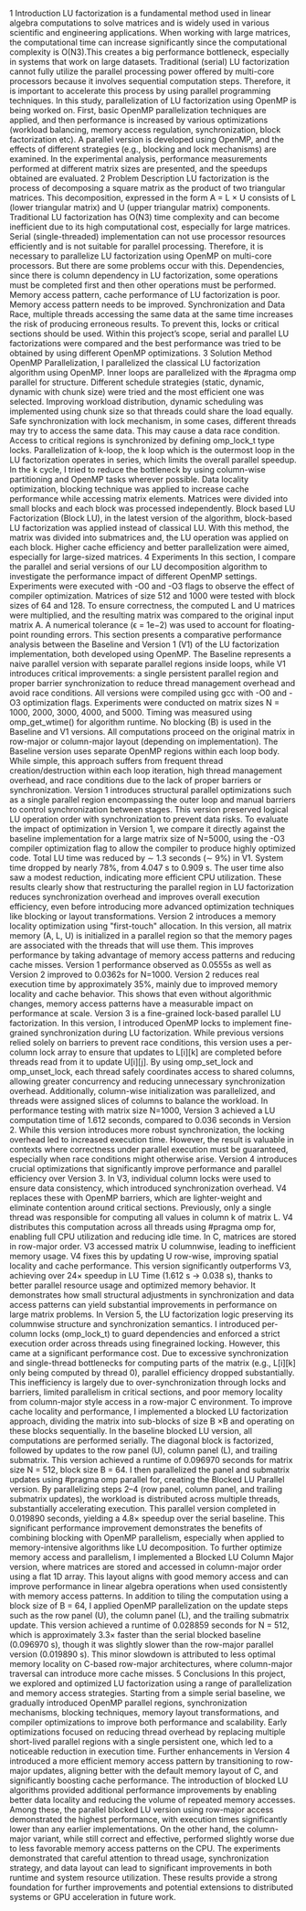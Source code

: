 1 Introduction
LU factorization is a fundamental method used in linear algebra computations to
solve matrices and is widely used in various scientific and engineering applications.
When working with large matrices, the computational time can increase significantly
since the computational complexity is O(N3).This creates a big performance
bottleneck, especially in systems that work on large datasets.
Traditional (serial) LU factorization cannot fully utilize the parallel processing
power offered by multi-core processors because it involves sequential computation
steps. Therefore, it is important to accelerate this process by using parallel programming
techniques.
In this study, parallelization of LU factorization using OpenMP is being worked
on. First, basic OpenMP parallelization techniques are applied, and then performance
is increased by various optimizations (workload balancing, memory access
regulation, synchronization, block factorization etc).
A parallel version is developed using OpenMP, and the effects of different strategies
(e.g., blocking and lock mechanisms) are examined.
In the experimental analysis, performance measurements performed at different
matrix sizes are presented, and the speedups obtained are evaluated.
2 Problem Description
LU factorization is the process of decomposing a square matrix as the product of
two triangular matrices. This decomposition, expressed in the form
A = L × U
consists of L (lower triangular matrix) and U (upper triangular matrix) components.
Traditional LU factorization has O(N3) time complexity and can become inefficient
due to its high computational cost, especially for large matrices. Serial
(single-threaded) implementation can not use processor resources efficiently and is
not suitable for parallel processing. Therefore, it is necessary to parallelize LU factorization
using OpenMP on multi-core processors. But there are some problems
occur with this. Dependencies, since there is column dependency in LU factorization,
some operations must be completed first and then other operations must
be performed. Memory access pattern, cache performance of LU factorization is
poor. Memory access pattern needs to be improved. Synchronization and Data
Race, multiple threads accessing the same data at the same time increases the risk
of producing erroneous results. To prevent this, locks or critical sections should
be used. Within this project’s scope, serial and parallel LU factorizations were
compared and the best performance was tried to be obtained by using different
OpenMP optimizations.
3 Solution Method
OpenMP Parallelization, I parallelized the classical LU factorization algorithm
using OpenMP. Inner loops are parallelized with the #pragma omp parallel for
structure. Different schedule strategies (static, dynamic, dynamic with chunk size)
were tried and the most efficient one was selected.
Improving workload distribution, dynamic scheduling was implemented using chunk
size so that threads could share the load equally.
Safe synchronization with lock mechanism, in some cases, different threads may
try to access the same data. This may cause a data race condition. Access to
critical regions is synchronized by defining omp_lock_t type locks.
Parallelization of k-loop, the k loop which is the outermost loop in the LU factorization
operates in series, which limits the overall parallel speedup. In the k cycle,
I tried to reduce the bottleneck by using column-wise partitioning and OpenMP
tasks wherever possible.
Data locality optimization, blocking technique was applied to increase cache performance while accessing matrix elements. Matrices were divided into small blocks
and each block was processed independently.
Block based LU Factorization (Block LU), in the latest version of the algorithm,
block-based LU factorization was applied instead of classical LU. With this method,
the matrix was divided into submatrices and, the LU operation was applied on each
block. Higher cache efficiency and better parallelization were aimed, especially for
large-sized matrices.
4 Experiments
In this section, I compare the parallel and serial versions of our LU decomposition
algorithm to investigate the performance impact of different OpenMP settings.
Experiments were executed with -O0 and -O3 flags to observe the effect of compiler
optimization. Matrices of size 512 and 1000 were tested with block sizes of 64 and
128.
To ensure correctness, the computed L and U matrices were multiplied, and the resulting
matrix was compared to the original input matrix A. A numerical tolerance
(ϵ = 1e−2) was used to account for floating-point rounding errors.
This section presents a comparative performance analysis between the Baseline
and Version 1 (V1) of the LU factorization implementation, both developed using
OpenMP. The Baseline represents a naive parallel version with separate parallel
regions inside loops, while V1 introduces critical improvements: a single persistent
parallel region and proper barrier synchronization to reduce thread management
overhead and avoid race conditions.
All versions were compiled using gcc with -O0 and -O3 optimization flags. Experiments
were conducted on matrix sizes N = 1000, 2000, 3000, 4000, and 5000.
Timing was measured using omp_get_wtime() for algorithm runtime. No blocking
(B) is used in the Baseline and V1 versions. All computations proceed on the
original matrix in row-major or column-major layout (depending on implementation).
The Baseline version uses separate OpenMP regions within each loop body. While
simple, this approach suffers from frequent thread creation/destruction within each
loop iteration, high thread management overhead, and race conditions due to the
lack of proper barriers or synchronization. Version 1 introduces structural parallel
optimizations such as a single parallel region encompassing the outer loop and
manual barriers to control synchronization between stages. This version preserved
logical LU operation order with synchronization to prevent data risks.
To evaluate the impact of optimization in Version 1, we compare it directly against
the baseline implementation for a large matrix size of N=5000, using the -O3 compiler optimization flag to allow the compiler to produce highly optimized code.
Total LU time was reduced by ∼ 1.3 seconds (∼ 9%) in V1. System time dropped
by nearly 78%, from 4.047 s to 0.909 s. The user time also saw a modest reduction,
indicating more efficient CPU utilization. These results clearly show that restructuring
the parallel region in LU factorization reduces synchronization overhead
and improves overall execution efficiency, even before introducing more advanced
optimization techniques like blocking or layout transformations.
Version 2 introduces a memory locality optimization using "first-touch" allocation.
In this version, all matrix memory (A, L, U) is initialized in a parallel region so
that the memory pages are associated with the threads that will use them. This
improves performance by taking advantage of memory access patterns and reducing
cache misses. Version 1 performance observed as 0.0555s as well as Version
2 improved to 0.0362s for N=1000. Version 2 reduces real execution time by approximately
35%, mainly due to improved memory locality and cache behavior.
This shows that even without algorithmic changes, memory access patterns have
a measurable impact on performance at scale.
Version 3 is a fine-grained lock-based parallel LU factorization. In this version, I introduced
OpenMP locks to implement fine-grained synchronization during LU factorization.
While previous versions relied solely on barriers to prevent race conditions,
this version uses a per-column lock array to ensure that updates to L[i][k] are
completed before threads read from it to update U[i][j]. By using omp_set_lock
and omp_unset_lock, each thread safely coordinates access to shared columns,
allowing greater concurrency and reducing unnecessary synchronization overhead.
Additionally, column-wise initialization was parallelized, and threads were assigned
slices of columns to balance the workload.
In performance testing with matrix size N=1000, Version 3 achieved a LU computation
time of 1.612 seconds, compared to 0.036 seconds in Version 2. While
this version introduces more robust synchronization, the locking overhead led to
increased execution time. However, the result is valuable in contexts where correctness
under parallel execution must be guaranteed, especially when race conditions
might otherwise arise.
Version 4 introduces crucial optimizations that significantly improve performance
and parallel efficiency over Version 3. In V3, individual column locks were used to
ensure data consistency, which introduced synchronization overhead. V4 replaces
these with OpenMP barriers, which are lighter-weight and eliminate contention
around critical sections. Previously, only a single thread was responsible for computing
all values in column k of matrix L. V4 distributes this computation across
all threads using #pragma omp for, enabling full CPU utilization and reducing idle
time. In C, matrices are stored in row-major order. V3 accessed matrix U columnwise,
leading to inefficient memory usage. V4 fixes this by updating U row-wise,
improving spatial locality and cache performance. This version significantly outperforms V3, achieving over 24× speedup in LU Time (1.612 s → 0.038 s), thanks
to better parallel resource usage and optimized memory behavior. It demonstrates
how small structural adjustments in synchronization and data access patterns can
yield substantial improvements in performance on large matrix problems.
In Version 5, the LU factorization logic preserving its columnwise structure and
synchronization semantics. I introduced per-column locks (omp_lock_t) to guard
dependencies and enforced a strict execution order across threads using finegrained
locking. However, this came at a significant performance cost. Due to
excessive synchronization and single-thread bottlenecks for computing parts of the
matrix (e.g., L[i][k] only being computed by thread 0), parallel efficiency dropped
substantially. This inefficiency is largely due to over-synchronization through locks
and barriers, limited parallelism in critical sections, and poor memory locality from
column-major style access in a row-major C environment.
To improve cache locality and performance, I implemented a blocked LU factorization
approach, dividing the matrix into sub-blocks of size B ×B and operating
on these blocks sequentially. In the baseline blocked LU version, all computations
are performed serially. The diagonal block is factorized, followed by updates to the
row panel (U), column panel (L), and trailing submatrix. This version achieved a
runtime of 0.096970 seconds for matrix size N = 512, block size B = 64.
I then parallelized the panel and submatrix updates using #pragma omp parallel
for, creating the Blocked LU Parallel version. By parallelizing steps 2–4 (row
panel, column panel, and trailing submatrix updates), the workload is distributed
across multiple threads, substantially accelerating execution. This parallel version
completed in 0.019890 seconds, yielding a 4.8× speedup over the serial baseline.
This significant performance improvement demonstrates the benefits of combining
blocking with OpenMP parallelism, especially when applied to memory-intensive
algorithms like LU decomposition.
To further optimize memory access and parallelism, I implemented a Blocked LU
Column Major version, where matrices are stored and accessed in column-major
order using a flat 1D array. This layout aligns with good memory access and
can improve performance in linear algebra operations when used consistently with
memory access patterns. In addition to tiling the computation using a block size
of B = 64, I applied OpenMP parallelization on the update steps such as the row
panel (U), the column panel (L), and the trailing submatrix update. This version
achieved a runtime of 0.028859 seconds for N = 512, which is approximately
3.3× faster than the serial blocked baseline (0.096970 s), though it was slightly
slower than the row-major parallel version (0.019890 s). This minor slowdown is
attributed to less optimal memory locality on C-based row-major architectures,
where column-major traversal can introduce more cache misses.
5 Conclusions
In this project, we explored and optimized LU factorization using a range of parallelization
and memory access strategies. Starting from a simple serial baseline,
we gradually introduced OpenMP parallel regions, synchronization mechanisms,
blocking techniques, memory layout transformations, and compiler optimizations
to improve both performance and scalability. Early optimizations focused on reducing
thread overhead by replacing multiple short-lived parallel regions with a
single persistent one, which led to a noticeable reduction in execution time. Further
enhancements in Version 4 introduced a more efficient memory access pattern
by transitioning to row-major updates, aligning better with the default memory
layout of C, and significantly boosting cache performance. The introduction of
blocked LU algorithms provided additional performance improvements by enabling
better data locality and reducing the volume of repeated memory accesses. Among
these, the parallel blocked LU version using row-major access demonstrated the
highest performance, with execution times significantly lower than any earlier implementations.
On the other hand, the column-major variant, while still correct
and effective, performed slightly worse due to less favorable memory access patterns
on the CPU. The experiments demonstrated that careful attention to thread
usage, synchronization strategy, and data layout can lead to significant improvements
in both runtime and system resource utilization. These results provide a
strong foundation for further improvements and potential extensions to distributed
systems or GPU acceleration in future work.

